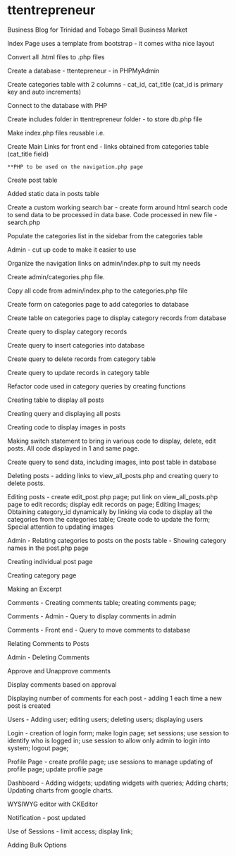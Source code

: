 # ttentrepreneur
 Business Blog for Trinidad and Tobago Small Business Market
 
 Index Page uses a template from bootstrap - it comes witha nice layout
 
 Convert all .html files to .php files
 
 Create a database - ttentepreneur - in PHPMyAdmin
 
 Create categories table with 2 columns - cat_id, cat_title (cat_id is primary key and auto increments)
 
 Connect to the database with PHP 
 
 Create includes folder in ttentrepreneur folder - to store db.php file
 
 Make index.php files reusable i.e. 
 
 Create Main Links for front end - links obtained from categories table (cat_title field) 
 
    **PHP to be used on the navigation.php page
    
 Create post table
 
 Added static data in posts table
 
 Create a custom working search bar - create form around html search code to send data to be processed in data base. Code processed in new file - search.php
 
 Populate the categories list in the sidebar from the categories table
 
 Admin - cut up code to make it easier to use
 
 Organize the navigation links on admin/index.php to suit my needs
 
 Create admin/categories.php file.
 
 Copy all code from admin/index.php to the categories.php file
 
 Create form on categories page to add categories to database
 
 Create table on categories page to display category records from database
 
 Create query to display category records
 
 Create query to insert categories into database
 
 Create query to delete records from category table
 
 Create query to update records in category table
 
 Refactor code used in category queries by creating functions
 
 Creating table to display all posts
 
 Creating query and displaying all posts
 
 Creating code to display images in posts
 
 Making switch statement to bring in various code to display, delete, edit posts. All code displayed in 1 and same page.
 
 Create query to send data, including images, into post table in database
 
 Deleting posts - adding links to view_all_posts.php and creating query to delete posts.
 
 Editing posts - create edit_post.php page; put link on view_all_posts.php page to edit records; display edit records on page; Editing Images; Obtaining category_id dynamically by linking via code to display all the categories from the categories table; Create code to update the form; Special attention to updating images
 
 Admin - Relating categories to posts on the posts table - Showing category names in the post.php page
 
 Creating individual post page
 
 Creating category page
 
 Making an Excerpt
 
 Comments - Creating comments table; creating comments page; 
 
 Comments - Admin - Query to display comments in admin
 
 Comments - Front end - Query to move comments to database
 
 Relating Comments to Posts
 
 Admin - Deleting Comments
 
 Approve and Unapprove comments
 
 Display comments based on approval
 
 Displaying number of comments for each post - adding 1 each time a new post is created
 
 Users - Adding user; editing users; deleting users; displaying users
 
 Login - creation of login form; make login page; set sessions; use session to identify who is logged in; use session to allow only admin to login into system; logout page; 
 
 Profile Page - create profile page; use sessions to manage updating of profile page; update profile page
 
 Dashboard - Adding widgets; updating widgets with queries; Adding charts; Updating charts from google charts.
 
 WYSIWYG editor with CKEditor
 
 Notification - post updated
 
 Use of Sessions - limit access; display link;
 
 Adding Bulk Options
 
 
 
 

 
 
 
 
 
 
 
 